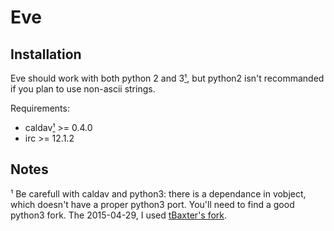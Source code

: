 Eve
===


Installation
------------

Eve should work with both python 2 and 3[¹](#caldav-python3), but python2 isn't
recommanded if you plan to use non-ascii strings.

Requirements:

- caldav[¹](#caldav-python3) >= 0.4.0
- irc >= 12.1.2


Notes
-----

<a name="caldav-python3">¹</a>  Be carefull with caldav and python3: there is a
dependance in vobject, which doesn't have a proper python3 port. You'll need to
find a good python3 fork. The 2015-04-29, I used
[tBaxter's fork](https://github.com/tBaxter/vobject).

